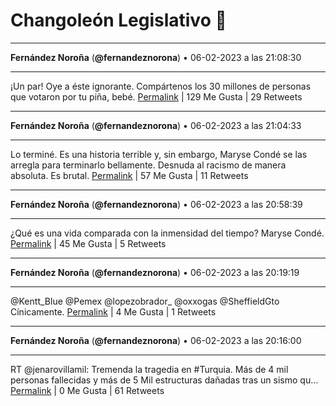 # Changoleón Legislativo 🙈
*****
**Fernández Noroña** (**@fernandeznorona**) • 06-02-2023 a las 21:08:30
*****
¡Un par! Oye a éste ignorante. Compártenos los 30 millones de personas que votaron por tu piña, bebé.
[Permalink](https://twitter.com/fernandeznorona/status/1622824602992009216) | 129 Me Gusta | 29 Retweets
*****
**Fernández Noroña** (**@fernandeznorona**) • 06-02-2023 a las 21:04:33
*****
Lo terminé. Es una historia terrible y, sin embargo, Maryse Condé se las arregla para terminarlo bellamente. Desnuda al racismo de manera absoluta. Es brutal.
[Permalink](https://twitter.com/fernandeznorona/status/1622823608514121728) | 57 Me Gusta | 11 Retweets
*****
**Fernández Noroña** (**@fernandeznorona**) • 06-02-2023 a las 20:58:39
*****
¿Qué es una vida comparada con la inmensidad del tiempo? Maryse Condé.
[Permalink](https://twitter.com/fernandeznorona/status/1622822123701141504) | 45 Me Gusta | 5 Retweets
*****
**Fernández Noroña** (**@fernandeznorona**) • 06-02-2023 a las 20:19:19
*****
@Kentt_Blue @Pemex @lopezobrador_ @oxxogas @SheffieldGto Cínicamente.
[Permalink](https://twitter.com/fernandeznorona/status/1622812224774631424) | 4 Me Gusta | 1 Retweets
*****
**Fernández Noroña** (**@fernandeznorona**) • 06-02-2023 a las 20:16:00
*****
RT @jenarovillamil: Tremenda la tragedia en  #Turquia. Más de 4 mil personas fallecidas y más de 5
Mil estructuras dañadas tras un sismo qu…
[Permalink](https://twitter.com/fernandeznorona/status/1622811388698836992) | 0 Me Gusta | 61 Retweets